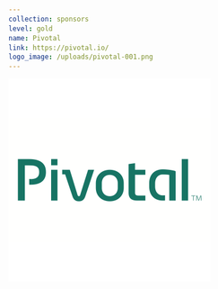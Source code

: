 ```yaml
---
collection: sponsors
level: gold
name: Pivotal
link: https://pivotal.io/
logo_image: /uploads/pivotal-001.png
---
```



![](/uploads/versions/pivotal-001---x----360-360x---.png)
